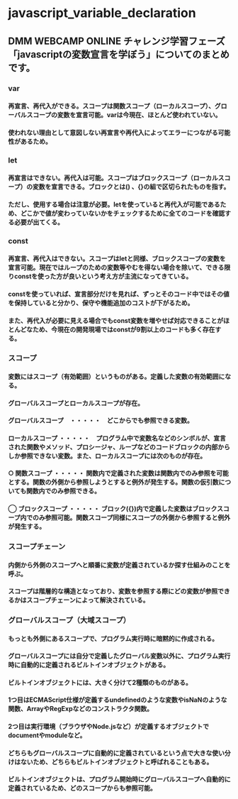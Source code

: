 # javascript_variable_declaration
## DMM WEBCAMP ONLINE チャレンジ学習フェーズ「javascriptの変数宣言を学ぼう」についてのまとめです。
### var
#### 再宣言、再代入ができる。スコープは関数スコープ（ローカルスコープ）、グローバルスコープの変数を宣言可能。varは今現在、ほとんど使われていない。
#### 使われない理由として意図しない再宣言や再代入によってエラーにつながる可能性があるため。

### let
#### 再宣言はできない。再代入は可能。スコープはブロックスコープ（ローカルスコープ）の変数を宣言できる。ブロックとは() 、{}の組で区切られたものを指す。
#### ただし、使用する場合は注意が必要。letを使っていると再代入が可能であるため、どこかで値が変わっていないかをチェックするために全てのコードを確認する必要が出てくる。

### const
#### 再宣言、再代入はできない。スコープはletと同様、ブロックスコープの変数を宣言可能。現在ではループのための変数等やむを得ない場合を除いて、できる限りconstを使った方が良いという考え方が主流になってきている。
#### constを使っていれば、宣言部分だけを見れば、ずっとそのコード中ではその値を保持していると分かり、保守や機能追加のコストが下がるため。
#### また、再代入が必要に見える場合でもconst変数を増やせば対応できることがほとんどなため、今現在の開発現場ではconstが9割以上のコードも多く存在する。

### スコープ
#### 変数にはスコープ（有効範囲）というものがある。定義した変数の有効範囲になる。
#### グローバルスコープとローカルスコープが存在。
#### グローバルスコープ　・・・・・　どこからでも参照できる変数。
#### ローカルスコープ ・・・・・　プログラム中で変数名などのシンボルが、宣言された関数やメソッド、プロシージャ、ループなどのコードブロックの内部からしか参照できない変数。また、ローカルスコープには次のものが存在。
#### ○ 関数スコープ ・・・・・ 関数内で定義された変数は関数内でのみ参照を可能とする。関数の外側から参照しようとすると例外が発生する。関数の仮引数についても関数内でのみ参照できる。
#### ◯ ブロックスコープ ・・・・・ ブロック({})内で定義した変数はブロックスコープ内でのみ参照可能。関数スコープ同様にスコープの外側から参照すると例外が発生する。

### スコープチェーン
#### 内側から外側のスコープへと順番に変数が定義されているか探す仕組みのことを呼ぶ。
#### スコープは階層的な構造となっており、変数を参照する際にどの変数が参照できるかはスコープチェーンによって解決されている。

### グローバルスコープ（大域スコープ）
#### もっとも外側にあるスコープで、プログラム実行時に暗黙的に作成される。
#### グローバルスコープには自分で定義したグローバル変数以外に、プログラム実行時に自動的に定義されるビルトインオブジェクトがある。
#### ビルトインオブジェクトには、大きく分けて2種類のものがある。
#### 1つ目はECMAScript仕様が定義するundefinedのような変数やisNaNのような関数、ArrayやRegExpなどのコンストラクタ関数。
#### 2つ目は実行環境（ブラウザやNode.jsなど）が定義するオブジェクトでdocumentやmoduleなど。
#### どちらもグローバルスコープに自動的に定義されているという点で大きな使い分けはないため、どちらもビルトインオブジェクトと呼ばれることもある。
#### ビルトインオブジェクトは、プログラム開始時にグローバルスコープへ自動的に定義されているため、どのスコープからも参照可能。
